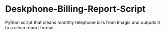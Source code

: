 # Deskphone-Billing-Report-Script
Python script that cleans monthly telephone bills from Imagic and outputs it to a clean report format.
